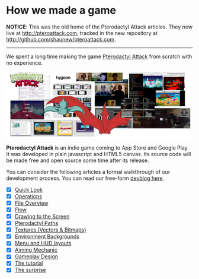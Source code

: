 How we made a game
==================

__NOTICE__: This was the old home of the Pterodactyl Attack articles.  They now
live at <http://pteroattack.com>, tracked in the new repository at
<http://github.com/shaunew/pteroattack.com>.

-----

We spent a long time making the game [Pterodactyl
Attack](http://youtu.be/uDx9aQIYfP8?t=30s) from scratch with no experience.

![montage](img/montage.jpg)

__Pterodactyl Attack__ is an indie game coming to App Store and Google Play.
It was developed in plain javascript and HTML5 canvas.  Its source code will be
made free and open source some time after its release.

You can consider the following articles a formal walkthrough of our development
process.  You can read our free-form [devblog here](http://hygoon.com/blog).

- [X] [Quick Look](quick-look.md)
- [X] [Operations](devops.md)
- [X] [File Overview](files.md)
- [X] [Flow](flow.md)
- [X] [Drawing to the Screen](drawing.md)
- [X] [Pterodactyl Paths](paths.md)
- [X] [Textures (Vectors & Bitmaps)](textures.md)
- [X] [Environment Backgrounds](env.md)
- [X] [Menu and HUD layouts](layouts.md)
- [X] [Aiming Mechanic](aiming.md)
- [X] [Gameplay Design](gameplay.md)
- [X] [The tutorial](tutorial.md)
- [X] [The surprise](surprise.md)
